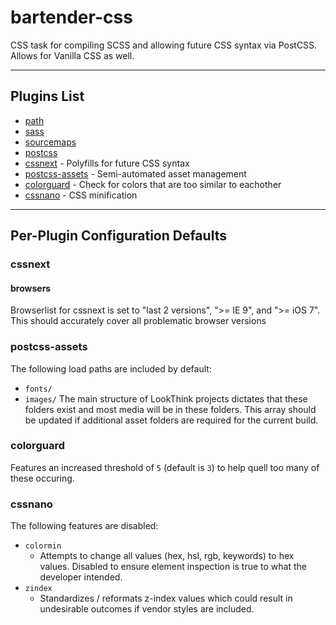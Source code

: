 # bartender-css
CSS task for compiling SCSS and allowing future CSS syntax via PostCSS. Allows for Vanilla CSS as well.

---

## Plugins List

- [path](https://www.npmjs.com/package/gulp-path)
- [sass](https://www.npmjs.com/package/gulp-sass)
- [sourcemaps](https://www.npmjs.com/package/gulp-sourcemaps)
- [postcss](https://github.com/postcss/postcss)
- [cssnext](http://cssnext.io/) - Polyfills for future CSS syntax
- [postcss-assets](https://github.com/borodean/postcss-assets) - Semi-automated asset management
- [colorguard](https://github.com/SlexAxton/css-colorguard) - Check for colors that are too similar to eachother
- [cssnano](http://cssnano.co/) - CSS minification

---

## Per-Plugin Configuration Defaults

### cssnext
#### browsers
Browserlist for cssnext is set to "last 2 versions", ">= IE 9", and ">= iOS 7". This should accurately cover all problematic browser versions

### postcss-assets
The following load paths are included by default:
- `fonts/`
- `images/`
The main structure of LookThink projects dictates that these folders exist and most media will be in these folders. This array should be updated if additional asset folders are required for the current build.

### colorguard
Features an increased threshold of `5` (default is `3`) to help quell too many of these occuring.

### cssnano
The following features are disabled:
- `colormin`
  - Attempts to change all values (hex, hsl, rgb, keywords) to hex values. Disabled to ensure element inspection is true to what the developer intended.
- `zindex`
  - Standardizes / reformats z-index values which could result in undesirable outcomes if vendor styles are included.
